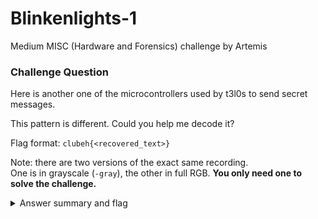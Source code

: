 # Blinkenlights-1

Medium MISC (Hardware and Forensics) challenge by Artemis

### Challenge Question

Here is another one of the microcontrollers used by t3l0s to send secret messages.

This pattern is different. Could you help me decode it?

Flag format: `clubeh{<recovered_text>}`

Note: there are two versions of the exact same recording.  
One is in grayscale (`-gray`), the other in full RGB. 
**You only need one to solve the challenge.**

<details> 
  <summary>Answer summary and flag</summary>
  
  Steps:
  This challenge displays a hidden message in morse code.
  Both lights on is a "-" and one light on is a ".".
  
  I created a solve script for color version this challenge. It is located in this folder and called Blinkenlights-1-solve.py
  
  Flag: clubeh{n3wtr1ck5325196}
  
</details>
